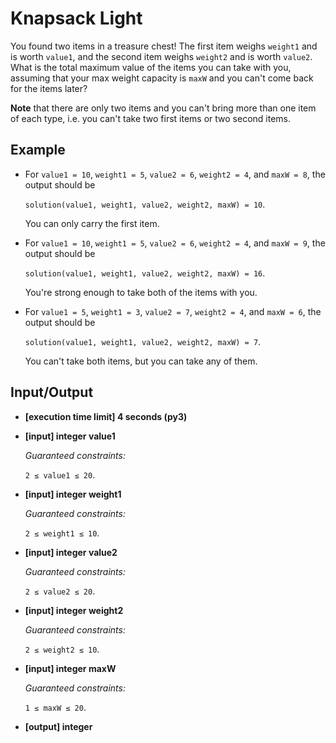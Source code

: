 # Knapsack Light

You found two items in a treasure chest! The first item weighs `weight1` and is worth `value1`, and the second item weighs `weight2` and is worth `value2`. What is the total maximum value of the items you can take with you, assuming that your max weight capacity is `maxW` and you can't come back for the items later?

**Note** that there are only two items and you can't bring more than one item of each type, i.e. you can't take two first items or two second items.

## Example

- For `value1 = 10`, `weight1 = 5`, `value2 = 6`, `weight2 = 4`, and `maxW = 8`, the output should be

    `solution(value1, weight1, value2, weight2, maxW) = 10`.

    You can only carry the first item.

- For `value1 = 10`, `weight1 = 5`, `value2 = 6`, `weight2 = 4`, and `maxW = 9`, the output should be

    `solution(value1, weight1, value2, weight2, maxW) = 16`.

    You're strong enough to take both of the items with you.

- For `value1 = 5`, `weight1 = 3`, `value2 = 7`, `weight2 = 4`, and `maxW = 6`, the output should be

    `solution(value1, weight1, value2, weight2, maxW) = 7`.

    You can't take both items, but you can take any of them.

## Input/Output

- **[execution time limit] 4 seconds (py3)**

- **[input] integer value1**

	*Guaranteed constraints:*

	`2 ≤ value1 ≤ 20`.

- **[input] integer weight1**

	*Guaranteed constraints:*

	`2 ≤ weight1 ≤ 10`.

- **[input] integer value2**

	*Guaranteed constraints:*

	`2 ≤ value2 ≤ 20`.

- **[input] integer weight2**

	*Guaranteed constraints:*

	`2 ≤ weight2 ≤ 10`.

- **[input] integer maxW**

	*Guaranteed constraints:*

	`1 ≤ maxW ≤ 20`.

- **[output] integer**

